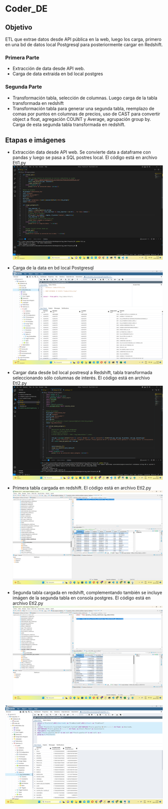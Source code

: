 # Coder_DE

## Objetivo

ETL que extrae datos desde API pública en la web, luego los carga, primero en una bd de datos local Postgresql para posteriormente cargar en Redshift.

### Primera Parte

* Extracción de data desde API web.
* Carga de data extraída en bd local postgres

### Segunda Parte

* Transformación tabla, selección de columnas. Luego carga de la tabla transformada en redshift
* Transformación tabla para generar una segunda tabla, reemplazo de comas por puntos en columnas de precios, uso de CAST para convertir object a float, agregación COUNT y Average, agrupación group by. Carga de esta segunda tabla transformada en redshift.

## Etapas e imágenes

* Extracción data desde API web. Se convierte data a dataframe con pandas y luego se pasa a SQL postres local. El código está en archivo Etl1.py
![My Image](codigoPy_carga_en_postgre.png)

* Carga de la data en bd local Postgresql
![My Image](carga_en_postgre.png)

* Cargar data desde bd local postresql a Redshift, tabla transformada seleccionando sólo columnas de interés. El código está en archivo Etl2.py
![My Image](etl_cargaRedshift_ok.png)

* Primera tabla cargada en redshift. El código está en archivo Etl2.py
![My Image](redshift_img_datosCargados.png)

* Segunda tabla cargada en redshift, complementando también se incluye imágen de la segunda tabla en consola postgres. El código está en archivo Etl2.py
![My Image](tabla_transform_redshift.png)

![My Image](tabla_transform_postgre.png)
